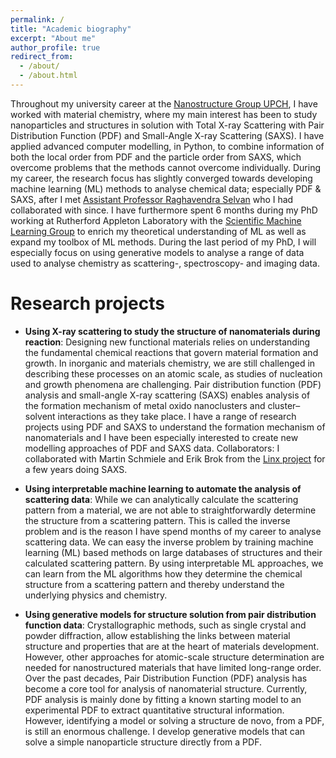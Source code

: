 ```yaml
---
permalink: /
title: "Academic biography"
excerpt: "About me"
author_profile: true
redirect_from: 
  - /about/
  - /about.html
---
```


Throughout my university career at the [Nanostructure Group UPCH](https://nanostructure-cph.com/), I have worked with material chemistry, where my main interest has been to study nanoparticles and structures in solution with Total X-ray Scattering with Pair Distribution Function (PDF) and Small-Angle X-ray Scattering (SAXS). I have applied advanced computer modelling, in Python, to combine information of both the local order from PDF and the particle order from SAXS, which overcome problems that the methods cannot overcome individually. 
During my career, the research focus has slightly converged towards developing machine learning (ML) methods to analyse chemical data; especially PDF & SAXS, after I met [Assistant Professor Raghavendra Selvan](https://raghavian.github.io/) who I had collaborated with since. I have furthermore spent 6 months during my PhD working at Rutherford Appleton Laboratory with the [Scientific Machine Learning Group](https://www.scd.stfc.ac.uk/Pages/Scientific-Machine-Learning.aspx) to enrich my theoretical understanding of ML as well as expand my toolbox of ML methods.
During the last period of my PhD, I will especially focus on using generative models to analyse a range of data used to analyse chemistry as scattering-, spectroscopy- and imaging data.


Research projects
=======

* **Using X-ray scattering to study the structure of nanomaterials during reaction**:
Designing new functional materials relies on understanding the fundamental chemical reactions that govern material formation and growth. In inorganic and materials chemistry, we are still challenged in describing these processes on an atomic scale, as studies of nucleation and growth phenomena are challenging. Pair distribution function (PDF) analysis and small-angle X-ray scattering (SAXS) enables analysis of the formation mechanism of metal oxido nanoclusters and cluster–solvent interactions as they take place. 
I have a range of research projects using PDF and SAXS to understand the formation mechanism of nanomaterials and I have been especially interested to create new modelling approaches of PDF and SAXS data. 
Collaborators: I collaborated with Martin Schmiele and Erik Brok from the [Linx project](https://linxassociation.com/) for a few years doing SAXS.

* **Using interpretable machine learning to automate the analysis of scattering data**:
While we can analytically calculate the scattering pattern from a material, we are not able to straightforwardly determine the structure from a scattering pattern. This is called the inverse problem and is the reason I have spend months of my career to analyse scattering data. We can easy the inverse problem by training machine learning (ML) based methods on large databases of structures and their calculated scattering pattern. By using interpretable ML approaches, we can learn from the ML algorithms how they determine the chemical structure from a scattering pattern and thereby understand the underlying physics and chemistry.

* **Using generative models for structure solution from pair distribution function data**:
Crystallographic methods, such as single crystal and powder diffraction, allow establishing the links between material structure and properties that are at the heart of materials development. However, other approaches for atomic-scale structure determination are needed for nanostructured materials that have limited long-range order. Over the past decades, Pair Distribution Function (PDF) analysis has become a core tool for analysis of nanomaterial structure. Currently, PDF analysis is mainly done by fitting a known starting model to an experimental PDF to extract quantitative structural information. However, identifying a model or solving a structure de novo, from a PDF, is still an enormous challenge. I develop generative models that can solve a simple nanoparticle structure directly from a PDF. 
